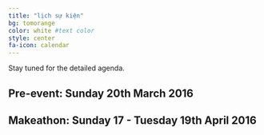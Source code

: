 ```yaml
---
title: "lịch sự kiện"
bg: tomorange 
color: white #text color
style: center
fa-icon: calendar 
---
```


Stay tuned for the detailed agenda.

<h2>Pre-event: Sunday 20th March 2016</h2>



<h2>Makeathon: Sunday 17 - Tuesday 19th April 2016</h2>


